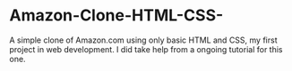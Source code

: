 # Amazon-Clone-HTML-CSS-
A simple clone of Amazon.com using only basic HTML and CSS, my first project in web development. I did take help from a ongoing tutorial for this one.
